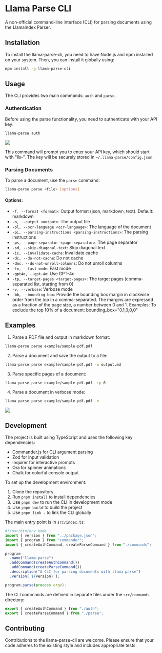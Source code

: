 # Llama Parse CLI

A non-official command-line interface (CLI) for parsing documents using the LlamaIndex Parser.

## Installation

To install the llama-parse-cli, you need to have Node.js and npm installed on your system. Then, you can install it globally using:

```sh
npm install -g llama-parse-cli
```

## Usage

The CLI provides two main commands: `auth` and `parse`.

### Authentication

Before using the parse functionality, you need to authenticate with your API key:

```sh
llama-parse auth
```

<img src="./screenshots/add-auth.png" />

This command will prompt you to enter your API key, which should start with "llx-". The key will be securely stored in `~/.llama-parse/config.json`.

### Parsing Documents

To parse a document, use the `parse` command:

```sh
llama-parse parse <file> [options]
```

#### Options:

- `-f, --format <format>`: Output format (json, markdown, text). Default: markdown
- `-o, --output <output>`: The output file
- `-ol, --ocr-language <ocr-language>`: The language of the document
- `-pi, --parsing-instructions <parsing-instructions>`: The parsing instructions
- `-ps, --page-separator <page-separator>`: The page separator
- `-sd, --skip-diagonal-text`: Skip diagonal text
- `-ic, --invalidate-cache`: Invalidate cache
- `-dc, --do-not-cache`: Do not cache
- `-dnc, --do-not-unroll-columns`: Do not unroll columns
- `-fm, --fast-mode`: Fast mode
- `-gpt4o, --gpt-4o`: Use GPT-4o
- `-tp, --target-pages <target-pages>`: The target pages (comma-separated list, starting from 0)
- `-v, --verbose`: Verbose mode
- `-bb, --bounding-box`: Provide the bounding box margin in clockwise order from the top in a comma-separated. The margins are expressed as a fraction of the page size, a number between 0 and 1. Examples: To exclude the top 10% of a document: bounding_box="0.1,0,0,0"

## Examples

1. Parse a PDF file and output in markdown format:
```sh
llama-parse parse example/sample-pdf.pdf
```

2. Parse a document and save the output to a file:
```sh
llama-parse parse example/sample-pdf.pdf -o output.md
```

3. Parse specific pages of a document:
```sh
llama-parse parse example/sample-pdf.pdf -tp 0
```

4. Parse a document in verbose mode:
```sh
llama-parse parse example/sample-pdf.pdf -v
```

<img src="./screenshots/parse-file.png" />

## Development

The project is built using TypeScript and uses the following key dependencies:

- Commander.js for CLI argument parsing
- Zod for input validation
- Inquirer for interactive prompts
- Ora for spinner animations
- Chalk for colorful console output

To set up the development environment:

1. Clone the repository
2. Run `pnpm install` to install dependencies
3. Use `pnpm dev` to run the CLI in development mode
4. Use `pnpm build` to build the project
5. Use `pnpm link .` to link the CLI globally

The main entry point is in `src/index.ts`:

```ts
#!/usr/bin/env node
import { version } from "../package.json";
import { program } from "commander";
import { createAuthCommand, createParseCommand } from "./commands";

program
  .name("llama-parse")
  .addCommand(createAuthCommand())
  .addCommand(createParseCommand())
  .description("A CLI for parsing documents with llama parse")
  .version(`${version}`);

program.parse(process.argv);
```

The CLI commands are defined in separate files under the `src/commands` directory:

```ts
export { createAuthCommand } from "./auth";
export { createParseCommand } from "./parse";
```

## Contributing

Contributions to the llama-parse-cli are welcome. Please ensure that your code adheres to the existing style and includes appropriate tests.
